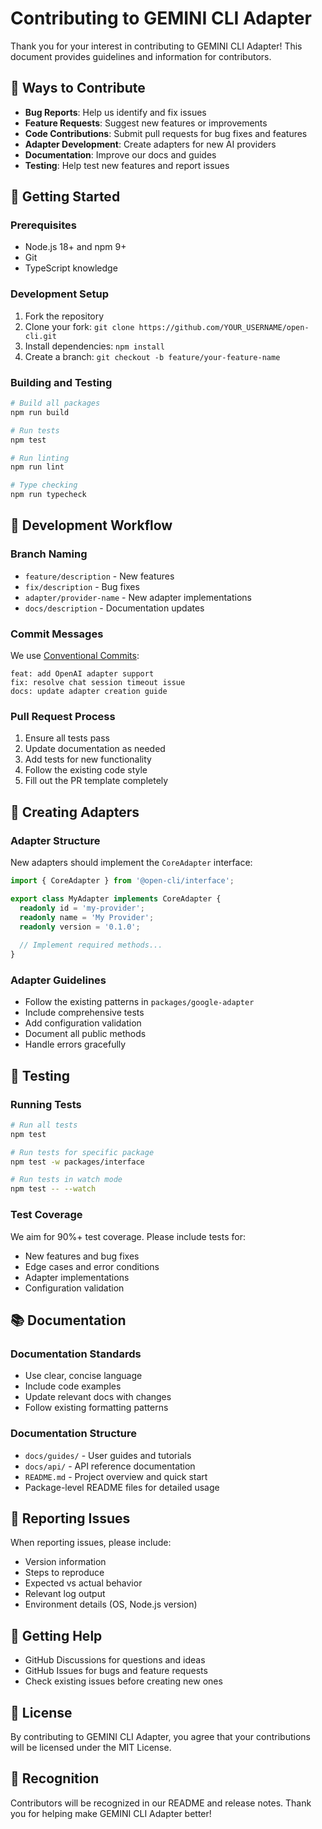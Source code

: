 # Contributing to GEMINI CLI Adapter

Thank you for your interest in contributing to GEMINI CLI Adapter! This document provides guidelines and information for contributors.

## 🌟 Ways to Contribute

- **Bug Reports**: Help us identify and fix issues
- **Feature Requests**: Suggest new features or improvements
- **Code Contributions**: Submit pull requests for bug fixes and features
- **Adapter Development**: Create adapters for new AI providers
- **Documentation**: Improve our docs and guides
- **Testing**: Help test new features and report issues

## 🚀 Getting Started

### Prerequisites

- Node.js 18+ and npm 9+
- Git
- TypeScript knowledge

### Development Setup

1. Fork the repository
2. Clone your fork: `git clone https://github.com/YOUR_USERNAME/open-cli.git`
3. Install dependencies: `npm install`
4. Create a branch: `git checkout -b feature/your-feature-name`

### Building and Testing

```bash
# Build all packages
npm run build

# Run tests
npm test

# Run linting
npm run lint

# Type checking
npm run typecheck
```

## 📝 Development Workflow

### Branch Naming

- `feature/description` - New features
- `fix/description` - Bug fixes
- `adapter/provider-name` - New adapter implementations
- `docs/description` - Documentation updates

### Commit Messages

We use [Conventional Commits](https://conventionalcommits.org/):

```
feat: add OpenAI adapter support
fix: resolve chat session timeout issue
docs: update adapter creation guide
```

### Pull Request Process

1. Ensure all tests pass
2. Update documentation as needed
3. Add tests for new functionality
4. Follow the existing code style
5. Fill out the PR template completely

## 🔌 Creating Adapters

### Adapter Structure

New adapters should implement the `CoreAdapter` interface:

```typescript
import { CoreAdapter } from '@open-cli/interface';

export class MyAdapter implements CoreAdapter {
  readonly id = 'my-provider';
  readonly name = 'My Provider';
  readonly version = '0.1.0';
  
  // Implement required methods...
}
```

### Adapter Guidelines

- Follow the existing patterns in `packages/google-adapter`
- Include comprehensive tests
- Add configuration validation
- Document all public methods
- Handle errors gracefully

## 🧪 Testing

### Running Tests

```bash
# Run all tests
npm test

# Run tests for specific package
npm test -w packages/interface

# Run tests in watch mode
npm test -- --watch
```

### Test Coverage

We aim for 90%+ test coverage. Please include tests for:

- New features and bug fixes
- Edge cases and error conditions
- Adapter implementations
- Configuration validation

## 📚 Documentation

### Documentation Standards

- Use clear, concise language
- Include code examples
- Update relevant docs with changes
- Follow existing formatting patterns

### Documentation Structure

- `docs/guides/` - User guides and tutorials
- `docs/api/` - API reference documentation
- `README.md` - Project overview and quick start
- Package-level README files for detailed usage

## 🐛 Reporting Issues

When reporting issues, please include:

- Version information
- Steps to reproduce
- Expected vs actual behavior
- Relevant log output
- Environment details (OS, Node.js version)

## 💬 Getting Help

- GitHub Discussions for questions and ideas
- GitHub Issues for bugs and feature requests
- Check existing issues before creating new ones

## 📄 License

By contributing to GEMINI CLI Adapter, you agree that your contributions will be licensed under the MIT License.

## 🎉 Recognition

Contributors will be recognized in our README and release notes. Thank you for helping make GEMINI CLI Adapter better!
